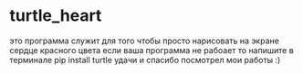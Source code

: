 # turtle_heart
это программа служит для того чтобы просто нарисовать на экране сердце красного цвета
если ваша программа не рабоает то напишите в терминале 
pip install turtle
удачи и спасибо посмотрел мои работы :)
